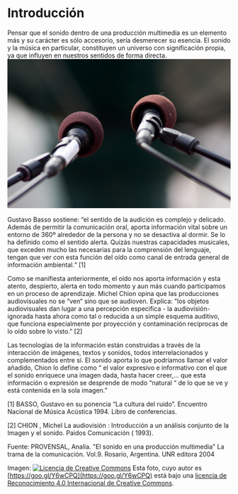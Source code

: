 # Introducción


Pensar que el sonido dentro de una producción multimedia es un elemento más y su carácter es sólo accesorio, sería desmerecer su esencia. El sonido y la música en particular, constituyen un universo con significación propia, ya que influyen en nuestros sentidos de forma directa.![Introducción](img/Introduccion.jpg "Introducción")


Gustavo Basso sostiene: “el sentido de la audición es complejo y delicado. Además de permitir la comunicación oral, aporta información vital sobre un entorno de 360º alrededor de la persona y no se desactiva al dormir. Se lo ha definido como el sentido alerta. Quizás nuestras capacidades musicales, que exceden mucho las necesarias para la comprensión del lenguaje, tengan que ver con esta función del oído como canal de entrada general de información ambiental.“ \[1\]  

Como se manifiesta anteriormente, el oído nos aporta información y esta atento, despierto, alerta en todo momento y aun más cuando participamos en un proceso de aprendizaje. Michel Chion opina que las producciones audiovisuales no se “ven“ sino que se audioven. Explica: ”los objetos audiovisuales dan lugar a una percepción especifica - la audiovisión- ignorada hasta ahora como tal o reducida a un simple esquema auditivo, que funciona especialmente por proyección y contaminación recíprocas de lo oído sobre lo visto.” \[2\]

Las tecnologías de la información están construidas a través de la interacción de imágenes, textos y sonidos, todos interrelacionados y complementados entre sí. El sonido aporta lo que podríamos llamar el valor añadido, Chion lo define como “ el valor expresivo e informativo con el que el sonido enriquece una imagen dada, hasta hacer creer,... que esta información o expresión se desprende de modo “natural “ de lo que se ve y está contenida en la sola imagen.” 

\[1\] BASSO, Gustavo en su ponencia “La cultura del ruido”. Encuentro Nacional de Música Acústica 1994. Libro de conferencias.

\[2\] CHION , Michel La audiovisión : Introducción a un análisis conjunto de la Imagen y el sonido. Paidos Comunicación ( 1993). 

Fuente: PROVENSAL, Analía. "El sonido en una producción multimedia" La trama de la comunicación. Vol.9. Rosario, Argentina. UNR editora 2004


Imagen: [![Licencia de Creative Commons](https://i.creativecommons.org/l/by/4.0/80x15.png)](http://creativecommons.org/licenses/by/4.0/) Esta foto, cuyo autor es [https://goo.gl/Y6wCPQ](https://goo.gl/Y6wCPQ) está bajo una [licencia de Reconocimiento 4.0 Internacional de Creative Commons](http://creativecommons.org/licenses/by/4.0/).
